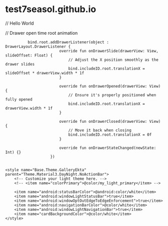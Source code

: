 # test7seasol.github.io

            
// Hello World


// Drawer open time root animation

            
              bind.root.addDrawerListener(object : DrawerLayout.DrawerListener {
                            override fun onDrawerSlide(drawerView: View, slideOffset: Float) {
                                // Adjust the X position smoothly as the drawer slides
                                bind.includeID.root.translationX = slideOffset * drawerView.width * 1f
                            }
            
                            override fun onDrawerOpened(drawerView: View) {
                                // Ensure it's properly positioned when fully opened
                                bind.includeID.root.translationX = drawerView.width * 1f
                            }
            
                            override fun onDrawerClosed(drawerView: View) {
                                // Move it back when closing
                                bind.includeID.root.translationX = 0f
                            }
            
                            override fun onDrawerStateChanged(newState: Int) {}
                        })
                        

    <style name="Base.Theme.GalleryEkta" parent="Theme.Material3.DayNight.NoActionBar">
        <!-- Customize your light theme here. -->
        <!-- <item name="colorPrimary">@color/my_light_primary</item> -->

        <item name="android:statusBarColor">@android:color/white</item>
        <item name="android:windowLightStatusBar">true</item>
        <item name="android:windowOptOutEdgeToEdgeEnforcement">true</item>
        <item name="android:navigationBarColor">@color/white</item>
        <item name="android:windowLightNavigationBar">true</item>
        <item name="cardBackgroundColor">@color/white</item>
    </style>
    
